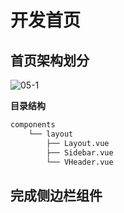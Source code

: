 # 开发首页 

## 首页架构划分 

![05-1](/images/05-1.png)

**目录结构**

```bash  
components
    └── layout
        ├── Layout.vue
        ├── Sidebar.vue
        └── VHeader.vue
```
## 完成侧边栏组件




